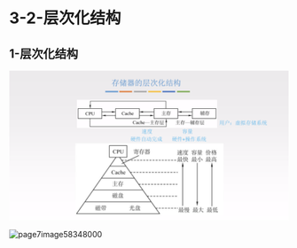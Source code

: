 # 3-2-层次化结构

## 1-层次化结构

![](../../.gitbook/assets/image%20%28260%29.png)

![page7image58348000](blob:https://app.gitbook.com/b40a9e97-33db-42b7-812e-760f98280316)



